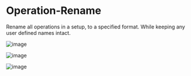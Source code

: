 # Operation-Rename
 Rename all operations in a setup, to a specified format. While keeping any user defined names intact.

![image](https://github.com/DrPhilDSI/Operation-Rename/assets/109159255/29725fe0-7b93-4317-9fd9-a6c7a8fa17eb)

![image](https://github.com/DrPhilDSI/Operation-Rename/assets/109159255/b6ca4137-c57a-4812-8315-f2b91172aae2)

![image](https://github.com/DrPhilDSI/Operation-Rename/assets/109159255/7f705134-2e0e-451c-9ab4-f221794bdcd1)

